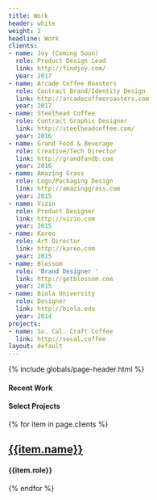 ```yaml
---
title: Work
header: white
weight: 2
headline: Work
clients:
- name: Joy (Coming Soon)
  role: Product Design Lead
  link: http://findjoy.com/
  year: 2017
- name: Arcade Coffee Roasters
  role: Contract Brand/Identity Design
  link: http://arcadecoffeeroasters.com
  year: 2017
- name: Steelhead Coffee
  role: Contract Graphic Designer
  link: http://steelheadcoffee.com/
  year: 2016
- name: Grand Food & Beverage
  role: Creative/Tech Director
  link: http://grandfandb.com
  year: 2016
- name: Amazing Grass
  role: Logo/Packaging Design
  link: http://amazinggrass.com
  year: 2015
- name: Vizio
  role: Product Designer
  link: http://vizio.com
  year: 2015
- name: Kareo
  role: Art Director
  link: http://kareo.com
  year: 2015
- name: Blossom
  role: 'Brand Designer '
  link: http://getblossom.com
  year: 2015
- name: Biola University
  role: Designer
  link: http://biola.edu
  year: 2014
projects:
- name: So. Cal. Craft Coffee
  link: http://socal.coffee
layout: default
---
```


{% include globals/page-header.html %}

<section class="page-body">
  <div class="post-content wrapper xs-mb6">
      <div class="xs-block gutters">
          <div class="col xs-col-12">
            <h4 class="xs-mt3 xs-mb2 xs-pr1 xs-inline-block">Recent Work</h4>
          </div>
      </div>
  </div>
</section>

<div class="shots"></div>

<section class="page-body">
  <div class="post-content wrapper xs-mt3">
      <div class="xs-block gutters">
        <div class="col xs-col-12 xs-mb4">
          <div class="xs-col-12 xs-overflow-hidden line-span">
            <h4 class="xs-mt6 xs-mb3 xs-pr1 xs-inline-block">Select Projects</h4>
          </div>
        </div>
        {% for item in page.clients %}
          <div class="col xs-col-12 md-col-6 lg-col-4 xs-mb4 xs-mt3 xs-inline-block">
            <h2 class="xs-mb2 xs-pr6"><a href="{{item.link}}">{{item.name}}</a></h2>
            <h4 class="-xs-pr6">{{item.role}}</h4>
          </div>
        {% endfor %}
      </div>
  </div>
</section>

<script type="text/javascript">
  $.jribbble.setToken('ddb8861ee535f012c39ce85126a6e6987b245585883bb591390360f48def34d7');

  $.jribbble.users('johnchourajr').shots({per_page: 14}).then(function(shots) {
    var html = [];

    shots.forEach(function(shot) {
      html.push('<span class="shots--shot">');
      html.push('<a href="' + shot.html_url + '" target="_blank">');
      html.push('<img src="' + shot.images.hidpi + '">');
      html.push('</a></span>');
    });

    $('.shots').html(html.join(''));
  });
</script>
